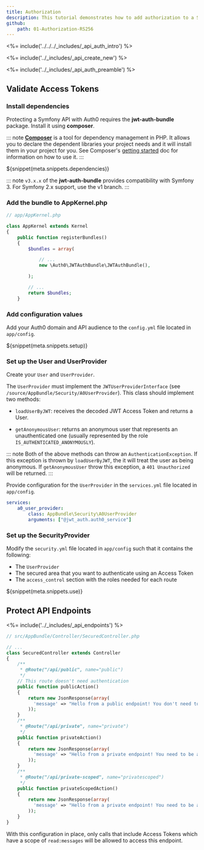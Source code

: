 ```yaml
---
title: Authorization
description: This tutorial demonstrates how to add authorization to a Symfony API.
github:
    path: 01-Authorization-RS256
---
```


<%= include('../../../_includes/_api_auth_intro') %>

<%= include('../_includes/_api_create_new') %>

<%= include('../_includes/_api_auth_preamble') %>

## Validate Access Tokens

### Install dependencies

Protecting a Symfony API with Auth0 requires the **jwt-auth-bundle** package. Install it using **composer**.

::: note
**[Composer](https://getcomposer.org/)** is a tool for dependency management in PHP. It allows you to declare the dependent libraries your project needs and it will install them in your project for you. See Composer's [getting started](https://getcomposer.org/doc/00-intro.md) doc for information on how to use it.
:::

${snippet(meta.snippets.dependencies)}

::: note
`v3.x.x` of the **jwt-auth-bundle** provides compatibility with Symfony 3. For Symfony 2.x support, use the v1 branch.
:::

### Add the bundle to AppKernel.php

```php
// app/AppKernel.php

class AppKernel extends Kernel
{
    public function registerBundles()
    {
        $bundles = array(

            // ...
            new \Auth0\JWTAuthBundle\JWTAuthBundle(),

        );

        // ...
        return $bundles;
    }
```

### Add configuration values

Add your Auth0 domain and API audience to the `config.yml` file located in `app/config`.

${snippet(meta.snippets.setup)}

### Set up the User and UserProvider

Create your `User` and `UserProvider`.

The `UserProvider` must implement the `JWTUserProviderInterface` (see `/source/AppBundle/Security/A0UserProvider`). This class should implement two methods:

- `loadUserByJWT`: receives the decoded JWT Access Token and returns a User.

- `getAnonymousUser`: returns an anonymous user that represents an unauthenticated one (usually represented by the role `IS_AUTHENTICATED_ANONYMOUSLY`).

::: note
Both of the above methods can throw an `AuthenticationException`. If this exception is thrown by `loadUserByJWT`, the it will treat the user as being anonymous. If `getAnonymousUser` throw this exception, a `401 Unauthorized` will be returned.
:::

Provide configuration for the `UserProvider` in the `services.yml` file located in `app/config`.

```yml
services:
    a0_user_provider:
        class: AppBundle\Security\A0UserProvider
        arguments: ["@jwt_auth.auth0_service"]
```

### Set up the SecurityProvider

Modify the `security.yml` file located in `app/config` such that it contains the following:

- The `UserProvider`
- The secured area that you want to authenticate using an Access Token
- The `access_control` section with the roles needed for each route

${snippet(meta.snippets.use)}

## Protect API Endpoints

<%= include('../_includes/_api_endpoints') %>

```php
// src/AppBundle/Controller/SecuredController.php

// ...
class SecuredController extends Controller
{
    /**
     * @Route("/api/public", name="public")
     */
    // This route doesn't need authentication
    public function publicAction()
    {
        return new JsonResponse(array(
          'message' => "Hello from a public endpoint! You don't need to be authenticated to see this."
        ));
    }
    /**
     * @Route("/api/private", name="private")
     */
    public function privateAction()
    {
        return new JsonResponse(array(
          'message' => "Hello from a private endpoint! You need to be authenticated to see this."
        ));
    }
    /**
     * @Route("/api/private-scoped", name="privatescoped")
     */
    public function privateScopedAction()
    {
        return new JsonResponse(array(
          'message' => "Hello from a private endpoint! You need to be authenticated and have a scope of read:messages to see this."
        ));
    }
}
```

With this configuration in place, only calls that include Access Tokens which have a scope of `read:messages` will be allowed to access this endpoint.
